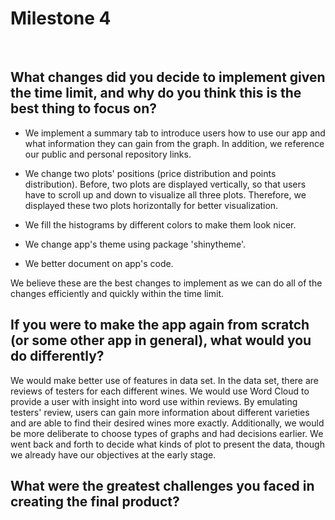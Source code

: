 # Milestone 4 
<br>

## What changes did you decide to implement given the time limit, and why do you think this is the best thing to focus on?

- We implement a summary tab to introduce users how to use our app and what information they can gain from the graph. In addition, we reference our public and personal repository links. 

- We change two plots' positions (price distribution and points distribution). Before, two plots are displayed vertically, so that users have to scroll up and down to visualize all three plots. Therefore, we displayed these two plots horizontally for better visualization. 

- We fill the histograms by different colors to make them look nicer. 

- We change app's theme using package 'shinytheme'. 

- We better document on app's code. 

We believe these are the best changes to implement as we can do all of the changes efficiently and quickly within the time limit. 

## If you were to make the app again from scratch (or some other app in general), what would you do differently?

We would make better use of features in data set. In the data set, there are reviews of testers for each different wines. We would use Word Cloud to provide a user with insight into word use within reviews. By emulating testers' review, users can gain more information about different varieties and are able to find their desired wines more exactly. 
Additionally, we would be more deliberate to choose types of graphs and had decisions earlier. We went back and forth to decide what kinds of plot to present the data, though we already have our objectives at the early stage.  

## What were the greatest challenges you faced in creating the final product?


